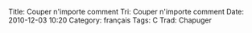 Title: Couper n'importe comment
 Tri: Couper n'importe comment
 Date: 2010-12-03 10:20
 Category: français
 Tags: C
 Trad: Chapuger
 